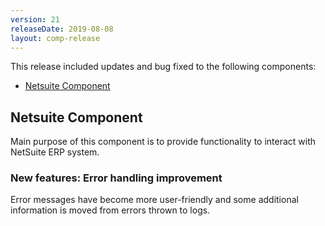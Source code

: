 ```yaml
---
version: 21
releaseDate: 2019-08-08
layout: comp-release
---
```


This release included updates and bug fixed to the following components:

*   [Netsuite Component](#netsuite-component)

## Netsuite Component

Main purpose of this component is to provide functionality to interact with
NetSuite ERP system.

### New features: Error handling improvement

Error messages have become more user-friendly and some additional information is
moved from errors thrown to logs.

